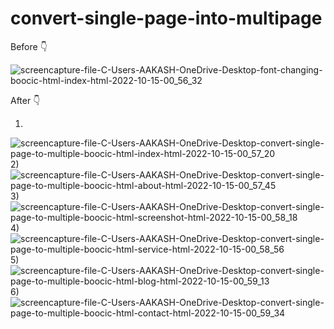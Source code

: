 # convert-single-page-into-multipage
Before 👇

![screencapture-file-C-Users-AAKASH-OneDrive-Desktop-font-changing-boocic-html-index-html-2022-10-15-00_56_32](https://user-images.githubusercontent.com/113104315/195928272-13d98b5f-35e7-4747-8667-e4a2e87056ee.png)

After 👇

1)
![screencapture-file-C-Users-AAKASH-OneDrive-Desktop-convert-single-page-to-multiple-boocic-html-index-html-2022-10-15-00_57_20](https://user-images.githubusercontent.com/113104315/195927858-cd35e101-d374-46b0-aea2-1d548912824f.png)
2)
![screencapture-file-C-Users-AAKASH-OneDrive-Desktop-convert-single-page-to-multiple-boocic-html-about-html-2022-10-15-00_57_45](https://user-images.githubusercontent.com/113104315/195927958-9c079501-f32e-464c-ba91-090538a81f67.png)
3)
![screencapture-file-C-Users-AAKASH-OneDrive-Desktop-convert-single-page-to-multiple-boocic-html-screenshot-html-2022-10-15-00_58_18](https://user-images.githubusercontent.com/113104315/195928049-1fef6ebf-3e24-484e-b94f-ae36211c8efe.png)
4)
![screencapture-file-C-Users-AAKASH-OneDrive-Desktop-convert-single-page-to-multiple-boocic-html-service-html-2022-10-15-00_58_56](https://user-images.githubusercontent.com/113104315/195928098-2f73e427-b8fe-4b94-8ab1-91db51146fff.png)
5)
![screencapture-file-C-Users-AAKASH-OneDrive-Desktop-convert-single-page-to-multiple-boocic-html-blog-html-2022-10-15-00_59_13](https://user-images.githubusercontent.com/113104315/195928161-7b08d148-27bd-42bc-8bf6-6b582665722a.png)
6)
![screencapture-file-C-Users-AAKASH-OneDrive-Desktop-convert-single-page-to-multiple-boocic-html-contact-html-2022-10-15-00_59_34](https://user-images.githubusercontent.com/113104315/195928190-9e2bf02c-c4f3-40d5-8631-80c90eb7c9b2.png)
